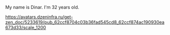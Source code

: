 My name is Dinar.
I'm 32 years old.

https://avatars.dzeninfra.ru/get-zen_doc/5233619/pub_62ccf8704c03b36fad545cd8_62ccf874ac190930ea673d33/scale_1200